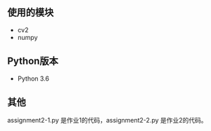 使用的模块
---
- cv2
- numpy

Python版本
---
- Python 3.6

其他
---
assignment2-1.py 是作业1的代码，assignment2-2.py 是作业2的代码。
